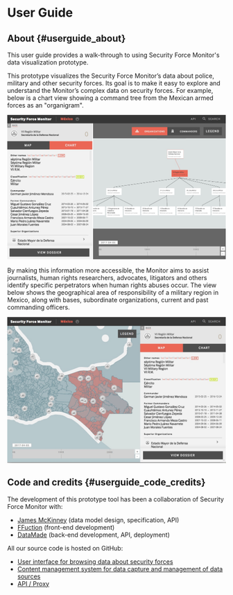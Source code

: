 # User Guide

## About {#userguide_about}

This user guide provides a walk-through to using Security Force Monitor's data visualization prototype.

This prototype visualizes the Security Force Monitor’s data about police, military and other security forces. Its goal is to make it easy to explore and understand the Monitor’s complex data on security forces. For example, below is a chart view showing a command tree from the Mexican armed forces as an "organigram".

![](/assets/prototype_chart.jpeg)

By making this information more accessible, the Monitor aims to assist journalists, human rights researchers, advocates, litigators and others identify specific perpetrators when human rights abuses occur. The view below shows the geographical area of responsibility of a military region in Mexico, along with bases, subordinate organizations, current and past commanding officers.

![](/assets/prototype_map.jpeg)

## Code and credits {#userguide_code_credits}

The development of this prototype tool has been a collaboration of Security Force Monitor with:
 * [James McKinney](https://twitter.com/mckinneyjames) (data model design, specification, API)
 * [FFuction](https://ffctn.com/) (front-end development)
 * [DataMade](https://datamade.us) (back-end development, API, deployment)

All our source code is hosted on GitHub:

 * [User interface for browsing data about security forces](https://github.com/security-force-monitor/sfm-ui)
 * [Content management system for data capture and management of data sources](https://github.com/security-force-monitor/sfm-cms)
 * [API / Proxy](https://github.com/security-force-monitor/sfm-proxy) 
